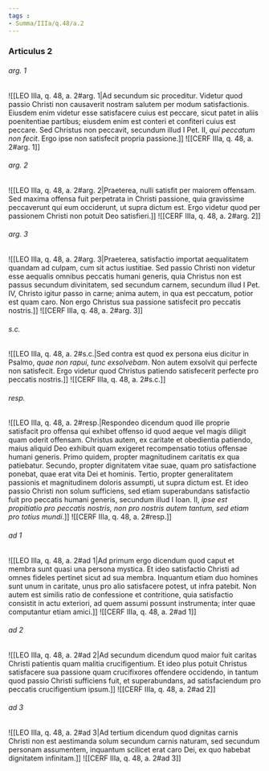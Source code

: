 ```yaml
---
tags : 
- Summa/IIIa/q.48/a.2
---
```


### Articulus 2

###### arg. 1
![[LEO IIIa, q. 48, a. 2#arg. 1|Ad secundum sic proceditur. Videtur quod passio Christi non causaverit nostram salutem per modum satisfactionis. Eiusdem enim videtur esse satisfacere cuius est peccare, sicut patet in aliis poenitentiae partibus; eiusdem enim est conteri et confiteri cuius est peccare. Sed Christus non peccavit, secundum illud I Pet. II, *qui peccatum non fecit*. Ergo ipse non satisfecit propria passione.]]
![[CERF IIIa, q. 48, a. 2#arg. 1]]

###### arg. 2
![[LEO IIIa, q. 48, a. 2#arg. 2|Praeterea, nulli satisfit per maiorem offensam. Sed maxima offensa fuit perpetrata in Christi passione, quia gravissime peccaverunt qui eum occiderunt, ut supra dictum est. Ergo videtur quod per passionem Christi non potuit Deo satisfieri.]]
![[CERF IIIa, q. 48, a. 2#arg. 2]]

###### arg. 3
![[LEO IIIa, q. 48, a. 2#arg. 3|Praeterea, satisfactio importat aequalitatem quandam ad culpam, cum sit actus iustitiae. Sed passio Christi non videtur esse aequalis omnibus peccatis humani generis, quia Christus non est passus secundum divinitatem, sed secundum carnem, secundum illud I Pet. IV, Christo igitur passo in carne; anima autem, in qua est peccatum, potior est quam caro. Non ergo Christus sua passione satisfecit pro peccatis nostris.]]
![[CERF IIIa, q. 48, a. 2#arg. 3]]

###### s.c.
![[LEO IIIa, q. 48, a. 2#s.c.|Sed contra est quod ex persona eius dicitur in Psalmo, *quae non rapui, tunc exsolvebam*. Non autem exsolvit qui perfecte non satisfecit. Ergo videtur quod Christus patiendo satisfecerit perfecte pro peccatis nostris.]]
![[CERF IIIa, q. 48, a. 2#s.c.]]

###### resp.
![[LEO IIIa, q. 48, a. 2#resp.|Respondeo dicendum quod ille proprie satisfacit pro offensa qui exhibet offenso id quod aeque vel magis diligit quam oderit offensam. Christus autem, ex caritate et obedientia patiendo, maius aliquid Deo exhibuit quam exigeret recompensatio totius offensae humani generis. Primo quidem, propter magnitudinem caritatis ex qua patiebatur. Secundo, propter dignitatem vitae suae, quam pro satisfactione ponebat, quae erat vita Dei et hominis. Tertio, propter generalitatem passionis et magnitudinem doloris assumpti, ut supra dictum est. Et ideo passio Christi non solum sufficiens, sed etiam superabundans satisfactio fuit pro peccatis humani generis, secundum illud I Ioan. II, *ipse est propitiatio pro peccatis nostris, non pro nostris autem tantum, sed etiam pro totius mundi*.]]
![[CERF IIIa, q. 48, a. 2#resp.]]

###### ad 1
![[LEO IIIa, q. 48, a. 2#ad 1|Ad primum ergo dicendum quod caput et membra sunt quasi una persona mystica. Et ideo satisfactio Christi ad omnes fideles pertinet sicut ad sua membra. Inquantum etiam duo homines sunt unum in caritate, unus pro alio satisfacere potest, ut infra patebit. Non autem est similis ratio de confessione et contritione, quia satisfactio consistit in actu exteriori, ad quem assumi possunt instrumenta; inter quae computantur etiam amici.]]
![[CERF IIIa, q. 48, a. 2#ad 1]]

###### ad 2
![[LEO IIIa, q. 48, a. 2#ad 2|Ad secundum dicendum quod maior fuit caritas Christi patientis quam malitia crucifigentium. Et ideo plus potuit Christus satisfacere sua passione quam crucifixores offendere occidendo, in tantum quod passio Christi sufficiens fuit, et superabundans, ad satisfaciendum pro peccatis crucifigentium ipsum.]]
![[CERF IIIa, q. 48, a. 2#ad 2]]

###### ad 3
![[LEO IIIa, q. 48, a. 2#ad 3|Ad tertium dicendum quod dignitas carnis Christi non est aestimanda solum secundum carnis naturam, sed secundum personam assumentem, inquantum scilicet erat caro Dei, ex quo habebat dignitatem infinitam.]]
![[CERF IIIa, q. 48, a. 2#ad 3]]


